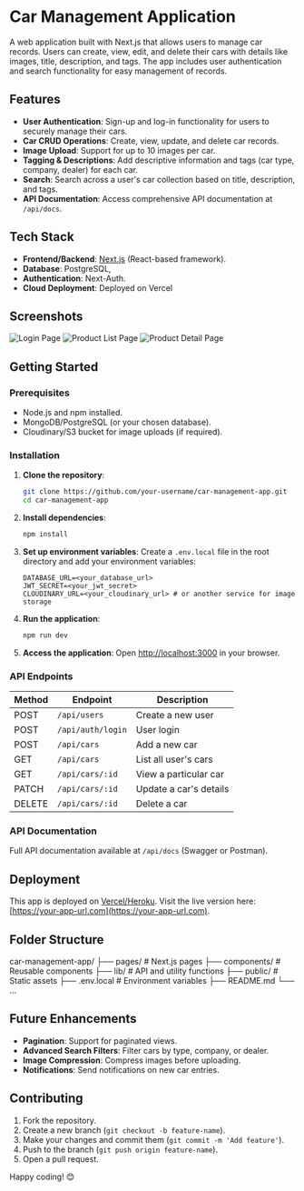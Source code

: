 # Car Management Application

A web application built with Next.js that allows users to manage car records. Users can create, view, edit, and delete their cars with details like images, title, description, and tags. The app includes user authentication and search functionality for easy management of records.

## Features
- **User Authentication**: Sign-up and log-in functionality for users to securely manage their cars.
- **Car CRUD Operations**: Create, view, update, and delete car records.
- **Image Upload**: Support for up to 10 images per car.
- **Tagging & Descriptions**: Add descriptive information and tags (car type, company, dealer) for each car.
- **Search**: Search across a user's car collection based on title, description, and tags.
- **API Documentation**: Access comprehensive API documentation at `/api/docs`.

## Tech Stack
- **Frontend/Backend**: [Next.js](https://nextjs.org/) (React-based framework).
- **Database**: PostgreSQL,
- **Authentication**: Next-Auth.
- **Cloud Deployment**: Deployed on Vercel

## Screenshots
![Login Page](path/to/login-page-screenshot.png)
![Product List Page](path/to/product-list-page-screenshot.png)
![Product Detail Page](path/to/product-detail-page-screenshot.png)

## Getting Started

### Prerequisites
- Node.js and npm installed.
- MongoDB/PostgreSQL (or your chosen database).
- Cloudinary/S3 bucket for image uploads (if required).

### Installation

1. **Clone the repository**:
    ```bash
    git clone https://github.com/your-username/car-management-app.git
    cd car-management-app
    ```

2. **Install dependencies**:
    ```bash
    npm install
    ```

3. **Set up environment variables**:
    Create a `.env.local` file in the root directory and add your environment variables:
    ```env
    DATABASE_URL=<your_database_url>
    JWT_SECRET=<your_jwt_secret>
    CLOUDINARY_URL=<your_cloudinary_url> # or another service for image storage
    ```

4. **Run the application**:
    ```bash
    npm run dev
    ```

5. **Access the application**:
    Open [http://localhost:3000](http://localhost:3000) in your browser.

### API Endpoints
| Method | Endpoint           | Description                 |
|--------|---------------------|-----------------------------|
| POST   | `/api/users`       | Create a new user           |
| POST   | `/api/auth/login`  | User login                  |
| POST   | `/api/cars`        | Add a new car               |
| GET    | `/api/cars`        | List all user's cars        |
| GET    | `/api/cars/:id`    | View a particular car       |
| PATCH  | `/api/cars/:id`    | Update a car's details      |
| DELETE | `/api/cars/:id`    | Delete a car                |

### API Documentation
Full API documentation available at `/api/docs` (Swagger or Postman).

## Deployment
This app is deployed on [Vercel/Heroku](https://your-app-url.com). Visit the live version here: [https://your-app-url.com](https://your-app-url.com).

## Folder Structure
car-management-app/ ├── pages/ # Next.js pages ├── components/ # Reusable components ├── lib/ # API and utility functions ├── public/ # Static assets ├── .env.local # Environment variables ├── README.md └── ...


## Future Enhancements
- **Pagination**: Support for paginated views.
- **Advanced Search Filters**: Filter cars by type, company, or dealer.
- **Image Compression**: Compress images before uploading.
- **Notifications**: Send notifications on new car entries.

## Contributing
1. Fork the repository.
2. Create a new branch (`git checkout -b feature-name`).
3. Make your changes and commit them (`git commit -m 'Add feature'`).
4. Push to the branch (`git push origin feature-name`).
5. Open a pull request.

Happy coding! 😊

